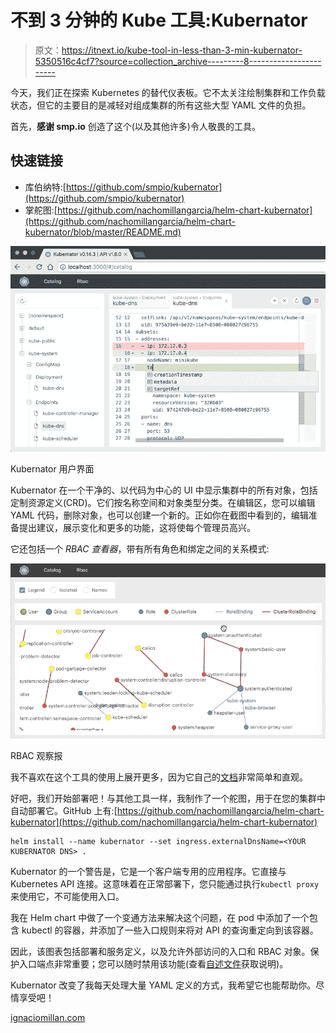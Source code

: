 # 不到 3 分钟的 Kube 工具:Kubernator

> 原文：<https://itnext.io/kube-tool-in-less-than-3-min-kubernator-5350516c4cf7?source=collection_archive---------8----------------------->

今天，我们正在探索 Kubernetes 的替代仪表板。它不太关注绘制集群和工作负载状态，但它的主要目的是减轻对组成集群的所有这些大型 YAML 文件的负担。

首先，**感谢 smp.io** 创造了这个(以及其他许多)令人敬畏的工具。

## 快速链接

*   库伯纳特:[https://github.com/smpio/kubernator](https://github.com/smpio/kubernator)
*   掌舵图:[https://github.com/nachomillangarcia/helm-chart-kubernator](https://github.com/nachomillangarcia/helm-chart-kubernator/blob/master/README.md)

![](img/cf4217fa015041b87469455f9fb03e00.png)

Kubernator 用户界面

Kubernator 在一个干净的、以代码为中心的 UI 中显示集群中的所有对象，包括定制资源定义(CRD)。它们按名称空间和对象类型分类。在编辑区，您可以编辑 YAML 代码，删除对象，也可以创建一个新的。正如你在截图中看到的，编辑准备提出建议，展示变化和更多的功能，这将使每个管理员高兴。

它还包括一个 *RBAC 查看器*，带有所有角色和绑定之间的关系模式:

![](img/282a119ec80844870a7b3eabf61b7ca3.png)

RBAC 观察报

我不喜欢在这个工具的使用上展开更多，因为它自己的[文档](https://github.com/smpio/kubernator/blob/dev/README.md)非常简单和直观。

好吧，我们开始部署吧！与其他工具一样，我制作了一个舵图，用于在您的集群中自动部署它。GitHub 上有:[https://github.com/nachomillangarcia/helm-chart-kubernator](https://github.com/nachomillangarcia/helm-chart-kubernator)

```
helm install --name kubernator --set ingress.externalDnsName=<YOUR KUBERNATOR DNS> .
```

Kubernator 的一个警告是，它是一个客户端专用的应用程序。它直接与 Kubernetes API 连接。这意味着在正常部署下，您只能通过执行`kubectl proxy`来使用它，不可能使用入口。

我在 Helm chart 中做了一个变通方法来解决这个问题，在 pod 中添加了一个包含 kubectl 的容器，并添加了一些入口规则来将对 API 的查询重定向到该容器。

因此，该图表包括部署和服务定义，以及允许外部访问的入口和 RBAC 对象。保护入口端点非常重要；您可以随时禁用该功能(查看[自述文件](https://github.com/nachomillangarcia/helm-chart-kubernator/blob/master/README.md)获取说明)。

Kubernator 改变了我每天处理大量 YAML 定义的方式，我希望它也能帮助你。尽情享受吧！

[ignaciomillan.com](https://ignaciomillan.com)